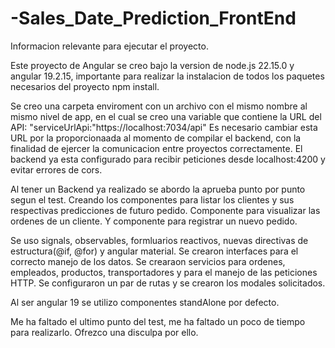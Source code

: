 # -Sales_Date_Prediction_FrontEnd

Informacion relevante para ejecutar el proyecto.

Este proyecto de Angular se creo bajo la version de node.js 22.15.0 y angular 19.2.15, importante para realizar la instalacion de todos los paquetes necesarios del proyecto npm install.

Se creo una carpeta enviroment con un archivo con el mismo nombre al mismo nivel de app, en el cual se creo una variable que contiene la URL del API: "serviceUrlApi:"https://localhost:7034/api"
Es necesario cambiar esta URL por la proporcionaada al momento de compilar el backend, con la finalidad de ejercer la comunicacion entre proyectos correctamente.
El backend ya esta configurado para recibir peticiones desde localhost:4200 y evitar errores de cors.



Al tener un Backend ya realizado se abordo la aprueba punto por punto segun el test. 
Creando los componentes para listar los clientes y sus respectivas predicciones de futuro pedido.
Componente para visualizar las ordenes de un cliente.
Y componente para registrar un nuevo pedido.

Se uso signals, observables, formluarios reactivos, nuevas directivas de estructura(@if, @for) y angular material.
Se crearon interfaces para el correcto manejo de los datos.
Se crearaon servicios para ordenes, empleados, productos, transportadores y para el manejo de las peticiones HTTP.
Se configuraron un par de rutas y se crearon los modales solicitados.

Al ser angular 19 se utilizo componentes standAlone por defecto.

Me ha faltado el ultimo punto del test, me ha faltado un poco de tiempo para realizarlo.
Ofrezco una disculpa por ello.